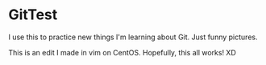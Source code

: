 GitTest
=======

I use this to practice new things I'm learning about Git.  Just funny pictures.

This is an edit I made in vim on CentOS.  Hopefully, this all works! XD
